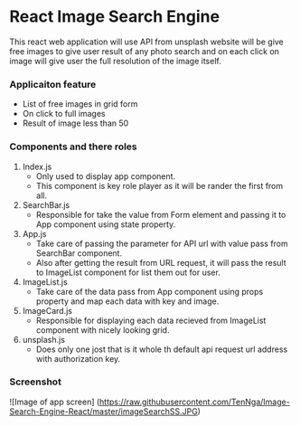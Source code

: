 # React Image Search Engine

This react web application will use API from unsplash website will be give free images to give user result of any photo search and on each click on image will give user the full resolution of the image itself. 

### Applicaiton feature

* List of free images in grid form
* On click to full images
* Result of image less than 50

### Components and there roles

1. Index.js
	- Only used to display app component.
	- This component is key role player as it will be rander the first from all.
2. SearchBar.js
	- Responsible for take the value from Form element and passing it to App component using state property. 
3. App.js
	- Take care of passing the parameter for API url with value pass from SearchBar component.
	- Also after getting the result from URL request, it will pass the result to ImageList component for list them out for user.
4. ImageList.js
	- Take care of the data pass from App component using props property and map each data with key and image.
5. ImageCard.js 
	- Responsible for displaying each data recieved from ImageList component with nicely looking grid. 
6. unsplash.js
	- Does only one jost that is it whole th default api request url address with authorization key. 

### Screenshot
![Image of app screen]
(https://raw.githubusercontent.com/TenNga/Image-Search-Engine-React/master/imageSearchSS.JPG)
